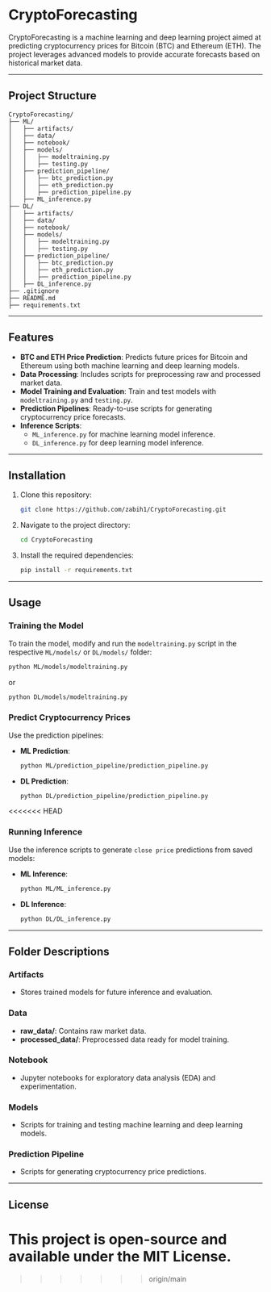 # CryptoForecasting

CryptoForecasting is a machine learning and deep learning project aimed at predicting cryptocurrency prices for Bitcoin (BTC) and Ethereum (ETH). The project leverages advanced models to provide accurate forecasts based on historical market data.

---

## Project Structure

```
CryptoForecasting/
├── ML/
│   ├── artifacts/
│   ├── data/
│   ├── notebook/
│   ├── models/
│   │   ├── modeltraining.py
│   │   ├── testing.py
│   ├── prediction_pipeline/
│   │   ├── btc_prediction.py
│   │   ├── eth_prediction.py
│   │   ├── prediction_pipeline.py
│   ├── ML_inference.py
├── DL/
│   ├── artifacts/
│   ├── data/
│   ├── notebook/
│   ├── models/
│   │   ├── modeltraining.py
│   │   ├── testing.py
│   ├── prediction_pipeline/
│   │   ├── btc_prediction.py
│   │   ├── eth_prediction.py
│   │   ├── prediction_pipeline.py
│   ├── DL_inference.py
├── .gitignore
├── README.md
├── requirements.txt
```

---

## Features

- **BTC and ETH Price Prediction**: Predicts future prices for Bitcoin and Ethereum using both machine learning and deep learning models.
- **Data Processing**: Includes scripts for preprocessing raw and processed market data.
- **Model Training and Evaluation**: Train and test models with `modeltraining.py` and `testing.py`.
- **Prediction Pipelines**: Ready-to-use scripts for generating cryptocurrency price forecasts.
- **Inference Scripts**: 
  - `ML_inference.py` for machine learning model inference.
  - `DL_inference.py` for deep learning model inference.

---

## Installation

1. Clone this repository:
   ```bash
   git clone https://github.com/zabih1/CryptoForecasting.git
   ```
2. Navigate to the project directory:
   ```bash
   cd CryptoForecasting
   ```
3. Install the required dependencies:
   ```bash
   pip install -r requirements.txt
   ```

---

## Usage

### Training the Model
To train the model, modify and run the `modeltraining.py` script in the respective `ML/models/` or `DL/models/` folder:
   ```bash
   python ML/models/modeltraining.py
   ```
   or
   ```bash
   python DL/models/modeltraining.py
   ```

### Predict Cryptocurrency Prices
Use the prediction pipelines:

- **ML Prediction**:
  ```bash
  python ML/prediction_pipeline/prediction_pipeline.py
  ```
- **DL Prediction**:
  ```bash
  python DL/prediction_pipeline/prediction_pipeline.py
  ```
<<<<<<< HEAD

### Running Inference
Use the inference scripts to generate `close price` predictions from saved models:

- **ML Inference**:
  ```bash
  python ML/ML_inference.py
  ```
- **DL Inference**:
  ```bash
  python DL/DL_inference.py
  ```

---

## Folder Descriptions

### Artifacts
- Stores trained models for future inference and evaluation.

### Data
- **raw_data/**: Contains raw market data.
- **processed_data/**: Preprocessed data ready for model training.

### Notebook
- Jupyter notebooks for exploratory data analysis (EDA) and experimentation.

### Models
- Scripts for training and testing machine learning and deep learning models.

### Prediction Pipeline
- Scripts for generating cryptocurrency price predictions.

---

## License

This project is open-source and available under the MIT License.
=======
>>>>>>> origin/main
